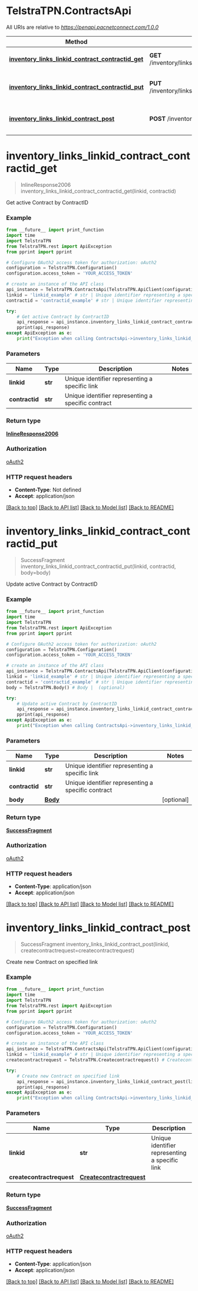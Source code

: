 # TelstraTPN.ContractsApi

All URIs are relative to *https://penapi.pacnetconnect.com/1.0.0*

Method | HTTP request | Description
------------- | ------------- | -------------
[**inventory_links_linkid_contract_contractid_get**](ContractsApi.md#inventory_links_linkid_contract_contractid_get) | **GET** /inventory/links/{linkid}/contract/{contractid}/ | Get active Contract by ContractID
[**inventory_links_linkid_contract_contractid_put**](ContractsApi.md#inventory_links_linkid_contract_contractid_put) | **PUT** /inventory/links/{linkid}/contract/{contractid}/ | Update active Contract by ContractID
[**inventory_links_linkid_contract_post**](ContractsApi.md#inventory_links_linkid_contract_post) | **POST** /inventory/links/{linkid}/contract/ | Create new Contract on specified link


# **inventory_links_linkid_contract_contractid_get**
> InlineResponse2006 inventory_links_linkid_contract_contractid_get(linkid, contractid)

Get active Contract by ContractID

### Example
```python
from __future__ import print_function
import time
import TelstraTPN
from TelstraTPN.rest import ApiException
from pprint import pprint

# Configure OAuth2 access token for authorization: oAuth2
configuration = TelstraTPN.Configuration()
configuration.access_token = 'YOUR_ACCESS_TOKEN'

# create an instance of the API class
api_instance = TelstraTPN.ContractsApi(TelstraTPN.ApiClient(configuration))
linkid = 'linkid_example' # str | Unique identifier representing a specific link
contractid = 'contractid_example' # str | Unique identifier representing a specific contract

try:
    # Get active Contract by ContractID
    api_response = api_instance.inventory_links_linkid_contract_contractid_get(linkid, contractid)
    pprint(api_response)
except ApiException as e:
    print("Exception when calling ContractsApi->inventory_links_linkid_contract_contractid_get: %s\n" % e)
```

### Parameters

Name | Type | Description  | Notes
------------- | ------------- | ------------- | -------------
 **linkid** | **str**| Unique identifier representing a specific link | 
 **contractid** | **str**| Unique identifier representing a specific contract | 

### Return type

[**InlineResponse2006**](InlineResponse2006.md)

### Authorization

[oAuth2](../README.md#oAuth2)

### HTTP request headers

 - **Content-Type**: Not defined
 - **Accept**: application/json

[[Back to top]](#) [[Back to API list]](../README.md#documentation-for-api-endpoints) [[Back to Model list]](../README.md#documentation-for-models) [[Back to README]](../README.md)

# **inventory_links_linkid_contract_contractid_put**
> SuccessFragment inventory_links_linkid_contract_contractid_put(linkid, contractid, body=body)

Update active Contract by ContractID

### Example
```python
from __future__ import print_function
import time
import TelstraTPN
from TelstraTPN.rest import ApiException
from pprint import pprint

# Configure OAuth2 access token for authorization: oAuth2
configuration = TelstraTPN.Configuration()
configuration.access_token = 'YOUR_ACCESS_TOKEN'

# create an instance of the API class
api_instance = TelstraTPN.ContractsApi(TelstraTPN.ApiClient(configuration))
linkid = 'linkid_example' # str | Unique identifier representing a specific link
contractid = 'contractid_example' # str | Unique identifier representing a specific contract
body = TelstraTPN.Body() # Body |  (optional)

try:
    # Update active Contract by ContractID
    api_response = api_instance.inventory_links_linkid_contract_contractid_put(linkid, contractid, body=body)
    pprint(api_response)
except ApiException as e:
    print("Exception when calling ContractsApi->inventory_links_linkid_contract_contractid_put: %s\n" % e)
```

### Parameters

Name | Type | Description  | Notes
------------- | ------------- | ------------- | -------------
 **linkid** | **str**| Unique identifier representing a specific link | 
 **contractid** | **str**| Unique identifier representing a specific contract | 
 **body** | [**Body**](Body.md)|  | [optional] 

### Return type

[**SuccessFragment**](SuccessFragment.md)

### Authorization

[oAuth2](../README.md#oAuth2)

### HTTP request headers

 - **Content-Type**: application/json
 - **Accept**: application/json

[[Back to top]](#) [[Back to API list]](../README.md#documentation-for-api-endpoints) [[Back to Model list]](../README.md#documentation-for-models) [[Back to README]](../README.md)

# **inventory_links_linkid_contract_post**
> SuccessFragment inventory_links_linkid_contract_post(linkid, createcontractrequest=createcontractrequest)

Create new Contract on specified link

### Example
```python
from __future__ import print_function
import time
import TelstraTPN
from TelstraTPN.rest import ApiException
from pprint import pprint

# Configure OAuth2 access token for authorization: oAuth2
configuration = TelstraTPN.Configuration()
configuration.access_token = 'YOUR_ACCESS_TOKEN'

# create an instance of the API class
api_instance = TelstraTPN.ContractsApi(TelstraTPN.ApiClient(configuration))
linkid = 'linkid_example' # str | Unique identifier representing a specific link
createcontractrequest = TelstraTPN.Createcontractrequest() # Createcontractrequest |  (optional)

try:
    # Create new Contract on specified link
    api_response = api_instance.inventory_links_linkid_contract_post(linkid, createcontractrequest=createcontractrequest)
    pprint(api_response)
except ApiException as e:
    print("Exception when calling ContractsApi->inventory_links_linkid_contract_post: %s\n" % e)
```

### Parameters

Name | Type | Description  | Notes
------------- | ------------- | ------------- | -------------
 **linkid** | **str**| Unique identifier representing a specific link | 
 **createcontractrequest** | [**Createcontractrequest**](Createcontractrequest.md)|  | [optional] 

### Return type

[**SuccessFragment**](SuccessFragment.md)

### Authorization

[oAuth2](../README.md#oAuth2)

### HTTP request headers

 - **Content-Type**: application/json
 - **Accept**: application/json

[[Back to top]](#) [[Back to API list]](../README.md#documentation-for-api-endpoints) [[Back to Model list]](../README.md#documentation-for-models) [[Back to README]](../README.md)

